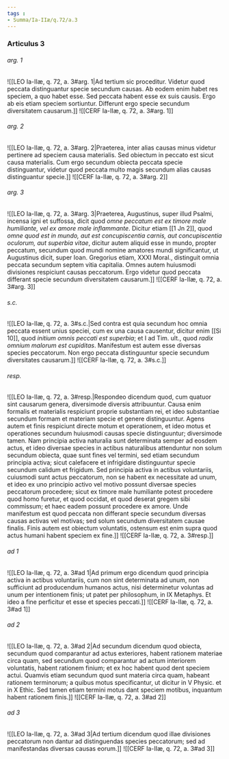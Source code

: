 ```yaml
---
tags : 
- Summa/Ia-IIæ/q.72/a.3
---
```


### Articulus 3

###### arg. 1
![[LEO Ia-IIæ, q. 72, a. 3#arg. 1|Ad tertium sic proceditur. Videtur quod peccata distinguantur specie secundum causas. Ab eodem enim habet res speciem, a quo habet esse. Sed peccata habent esse ex suis causis. Ergo ab eis etiam speciem sortiuntur. Differunt ergo specie secundum diversitatem causarum.]]
![[CERF Ia-IIæ, q. 72, a. 3#arg. 1]]

###### arg. 2
![[LEO Ia-IIæ, q. 72, a. 3#arg. 2|Praeterea, inter alias causas minus videtur pertinere ad speciem causa materialis. Sed obiectum in peccato est sicut causa materialis. Cum ergo secundum obiecta peccata specie distinguantur, videtur quod peccata multo magis secundum alias causas distinguantur specie.]]
![[CERF Ia-IIæ, q. 72, a. 3#arg. 2]]

###### arg. 3
![[LEO Ia-IIæ, q. 72, a. 3#arg. 3|Praeterea, Augustinus, super illud Psalmi, incensa igni et suffossa, dicit quod *omne peccatum est ex timore male humiliante, vel ex amore male inflammante*. Dicitur etiam [[1 Jn 2]], quod *omne quod est in mundo, aut est concupiscentia carnis, aut concupiscentia oculorum, aut superbia vitae*, dicitur autem aliquid esse in mundo, propter peccatum, secundum quod mundi nomine amatores mundi significantur, ut Augustinus dicit, super Ioan. Gregorius etiam, XXXI Moral., distinguit omnia peccata secundum septem vitia capitalia. Omnes autem huiusmodi divisiones respiciunt causas peccatorum. Ergo videtur quod peccata differant specie secundum diversitatem causarum.]]
![[CERF Ia-IIæ, q. 72, a. 3#arg. 3]]

###### s.c.
![[LEO Ia-IIæ, q. 72, a. 3#s.c.|Sed contra est quia secundum hoc omnia peccata essent unius speciei, cum ex una causa causentur, dicitur enim [[Si 10]], quod *initium omnis peccati est superbia*; et I ad Tim. ult., quod *radix omnium malorum est cupiditas*. Manifestum est autem esse diversas species peccatorum. Non ergo peccata distinguuntur specie secundum diversitates causarum.]]
![[CERF Ia-IIæ, q. 72, a. 3#s.c.]]

###### resp.
![[LEO Ia-IIæ, q. 72, a. 3#resp.|Respondeo dicendum quod, cum quatuor sint causarum genera, diversimode diversis attribuuntur. Causa enim formalis et materialis respiciunt proprie substantiam rei, et ideo substantiae secundum formam et materiam specie et genere distinguuntur. Agens autem et finis respiciunt directe motum et operationem, et ideo motus et operationes secundum huiusmodi causas specie distinguuntur; diversimode tamen. Nam principia activa naturalia sunt determinata semper ad eosdem actus, et ideo diversae species in actibus naturalibus attenduntur non solum secundum obiecta, quae sunt fines vel termini, sed etiam secundum principia activa; sicut calefacere et infrigidare distinguuntur specie secundum calidum et frigidum. Sed principia activa in actibus voluntariis, cuiusmodi sunt actus peccatorum, non se habent ex necessitate ad unum, et ideo ex uno principio activo vel motivo possunt diversae species peccatorum procedere; sicut ex timore male humiliante potest procedere quod homo furetur, et quod occidat, et quod deserat gregem sibi commissum; et haec eadem possunt procedere ex amore. Unde manifestum est quod peccata non differant specie secundum diversas causas activas vel motivas; sed solum secundum diversitatem causae finalis. Finis autem est obiectum voluntatis, ostensum est enim supra quod actus humani habent speciem ex fine.]]
![[CERF Ia-IIæ, q. 72, a. 3#resp.]]

###### ad 1
![[LEO Ia-IIæ, q. 72, a. 3#ad 1|Ad primum ergo dicendum quod principia activa in actibus voluntariis, cum non sint determinata ad unum, non sufficiunt ad producendum humanos actus, nisi determinetur voluntas ad unum per intentionem finis; ut patet per philosophum, in IX Metaphys. Et ideo a fine perficitur et esse et species peccati.]]
![[CERF Ia-IIæ, q. 72, a. 3#ad 1]]

###### ad 2
![[LEO Ia-IIæ, q. 72, a. 3#ad 2|Ad secundum dicendum quod obiecta, secundum quod comparantur ad actus exteriores, habent rationem materiae circa quam, sed secundum quod comparantur ad actum interiorem voluntatis, habent rationem finium; et ex hoc habent quod dent speciem actui. Quamvis etiam secundum quod sunt materia circa quam, habeant rationem terminorum; a quibus motus specificantur, ut dicitur in V Physic. et in X Ethic. Sed tamen etiam termini motus dant speciem motibus, inquantum habent rationem finis.]]
![[CERF Ia-IIæ, q. 72, a. 3#ad 2]]

###### ad 3
![[LEO Ia-IIæ, q. 72, a. 3#ad 3|Ad tertium dicendum quod illae divisiones peccatorum non dantur ad distinguendas species peccatorum; sed ad manifestandas diversas causas eorum.]]
![[CERF Ia-IIæ, q. 72, a. 3#ad 3]]

